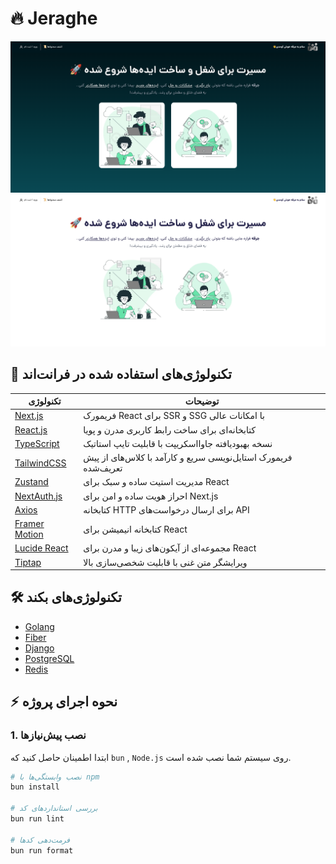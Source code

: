 # 🔥 Jeraghe

![Jeraghe Screenshot 1](./public/banner/screenshots/screenshot1.png)  
![Jeraghe Screenshot 2](./public/banner/screenshots/screenshot2.png)

## 🚀 تکنولوژی‌های استفاده شده در فرانت‌اند

| تکنولوژی                                        | توضیحات                                                         |
| ----------------------------------------------- | --------------------------------------------------------------- |
| [Next.js](https://nextjs.org/)                  | فریمورک React برای SSR و SSG با امکانات عالی                    |
| [React.js](https://react.dev/)                  | کتابخانه‌ای برای ساخت رابط کاربری مدرن و پویا                   |
| [TypeScript](https://www.typescriptlang.org/)   | نسخه بهبودیافته جاوااسکریپت با قابلیت تایپ استاتیک              |
| [TailwindCSS](https://tailwindcss.com/)         | فریمورک استایل‌نویسی سریع و کارآمد با کلاس‌های از پیش تعریف‌شده |
| [Zustand](https://github.com/pmndrs/zustand)    | مدیریت استیت ساده و سبک برای React                              |
| [NextAuth.js](https://next-auth.js.org/)        | احراز هویت ساده و امن برای Next.js                              |
| [Axios](https://axios-http.com/)                | کتابخانه HTTP برای ارسال درخواست‌های API                        |
| [Framer Motion](https://www.framer.com/motion/) | کتابخانه انیمیشن برای React                                     |
| [Lucide React](https://lucide.dev/)             | مجموعه‌ای از آیکون‌های زیبا و مدرن برای React                   |
| [Tiptap](https://tiptap.dev/)                   | ویرایشگر متن غنی با قابلیت شخصی‌سازی بالا                       |

## 🛠 تکنولوژی‌های بکند

- [Golang](https://golang.org/)
- [Fiber](https://gofiber.io/)
- [Django](https://www.djangoproject.com/)
- [PostgreSQL](https://www.postgresql.org/)
- [Redis](https://redis.io/)

## ⚡ نحوه اجرای پروژه

### **1. نصب پیش‌نیازها**

ابتدا اطمینان حاصل کنید که `bun` , `Node.js` روی سیستم شما نصب شده است.

```bash
# نصب وابستگی‌ها با npm
bun install

# بررسی استانداردهای کد
bun run lint

# فرمت‌دهی کدها
bun run format

```
